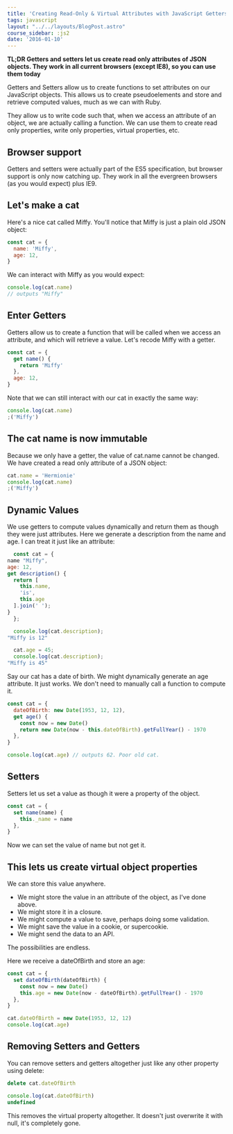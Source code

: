 ```yaml
---
title: 'Creating Read-Only & Virtual Attributes with JavaScript Getters and Setters'
tags: javascript
layout: "../../layouts/BlogPost.astro"
course_sidebar: :js2
date: '2016-01-10'
---
```


**TL;DR Getters and setters let us create read only attributes of JSON objects. They work in all current browsers (except IE8), so you can use them today**

Getters and Setters allow us to create functions to set attributes on our JavaScript objects. This allows us to create pseudoelements and store and retrieve computed values, much as we can with Ruby.

They allow us to write code such that, when we access an attribute of an object, we are actually calling a function. We can use them to create read only properties, write only properties, virtual properties, etc.

## Browser support

Getters and setters were actually part of the ES5 specification, but browser support is only now catching up. They work in all the evergreen browsers (as you would expect) plus IE9.

## Let's make a cat

Here's a nice cat called Miffy. You'll notice that Miffy is just a plain old JSON object:

```js
const cat = {
  name: 'Miffy',
  age: 12,
}
```

We can interact with Miffy as you would expect:

```js
console.log(cat.name)
// outputs "Miffy"
```

## Enter Getters

Getters allow us to create a function that will be called when we access an attribute, and which will retrieve a value. Let's recode Miffy with a getter.

```js
const cat = {
  get name() {
    return 'Miffy'
  },
  age: 12,
}
```

Note that we can still interact with our cat in exactly the same way:

```js
console.log(cat.name)
;('Miffy')
```

## The cat name is now immutable

Because we only have a getter, the value of cat.name cannot be changed. We have created a read only attribute of a JSON object:

```js
cat.name = 'Hermionie'
console.log(cat.name)
;('Miffy')
```

## Dynamic Values

We use getters to compute values dynamically and return them as though they were just attributes. Here we generate a description from the name and age. I can treat it just like an attribute:

```js
  const cat = {
name "Miffy",
age: 12,
get description() {
  return [
    this.name,
    'is',
    this.age
  ].join(' ');
}
  };

  console.log(cat.description);
"Miffy is 12"

  cat.age = 45;
  console.log(cat.description);
"Miffy is 45"
```

Say our cat has a date of birth. We might dynamically generate an age attribute. It just works. We don't need to manually call a function to compute it.

```js
const cat = {
  dateOfBirth: new Date(1953, 12, 12),
  get age() {
    const now = new Date()
    return new Date(now - this.dateOfBirth).getFullYear() - 1970
  },
}

console.log(cat.age) // outputs 62. Poor old cat.
```

## Setters

Setters let us set a value as though it were a property of the object.

```js
const cat = {
  set name(name) {
    this._name = name
  },
}
```

Now we can set the value of name but not get it.

## This lets us create virtual object properties

We can store this value anywhere.

- We might store the value in an attribute of the object, as I've done above.
- We might store it in a closure.
- We might compute a value to save, perhaps doing some validation.
- We might save the value in a cookie, or supercookie.
- We might send the data to an API.

The possibilities are endless.

Here we receive a dateOfBirth and store an age:

```js
const cat = {
  set dateOfBirth(dateOfBirth) {
    const now = new Date()
    this.age = new Date(now - dateOfBirth).getFullYear() - 1970
  },
}

cat.dateOfBirth = new Date(1953, 12, 12)
console.log(cat.age)
```

## Removing Setters and Getters

You can remove setters and getters altogether just like any other property using delete:

```js
delete cat.dateOfBirth

console.log(cat.dateOfBirth)
undefined
```

This removes the virtual property altogether. It doesn't just overwrite it with null, it's completely gone.
